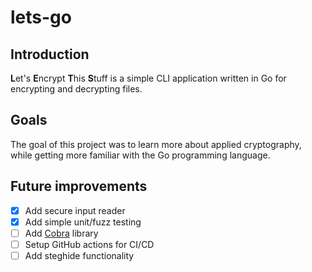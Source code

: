 # lets-go

## Introduction
**L**et's **E**ncrypt **T**his **S**tuff is a simple CLI application written in Go for encrypting and decrypting files.

## Goals
The goal of this project was to learn more about applied cryptography, while getting more familiar with the Go programming language.

## Future improvements
- [x] Add secure input reader
- [x] Add simple unit/fuzz testing
- [ ] Add [Cobra](https://github.com/spf13/cobra) library
- [ ] Setup GitHub actions for CI/CD
- [ ] Add steghide functionality